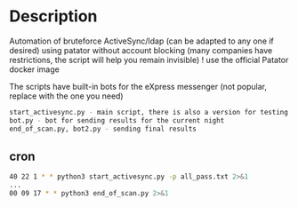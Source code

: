 
# Description

Automation of bruteforce ActiveSync/ldap (can be adapted to any one if desired) using patator without account blocking (many companies have restrictions, the script will help you remain invisible)
! use the official Patator docker image

The scripts have built-in bots for the eXpress messenger (not popular, replace with the one you need)

```bash
start_activesync.py - main script, there is also a version for testing via ldap (from the internal network) - start_ldap.py
bot.py - bot for sending results for the current night
end_of_scan.py, bot2.py - sending final results
```
## cron
```bash
40 22 1 * * python3 start_activesync.py -p all_pass.txt 2>&1
...
00 09 17 * * python3 end_of_scan.py 2>&1
```
